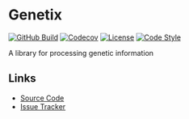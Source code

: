 # Genetix

[![GitHub Build](https://img.shields.io/github/workflow/status/andrebienemann/genetix/github-ci)](https://github.com/andrebienemann/genetix/actions/workflows/ci.yml)
[![Codecov](https://img.shields.io/codecov/c/github/andrebienemann/genetix)](https://app.codecov.io/gh/andrebienemann/genetix)
[![License](https://img.shields.io/github/license/andrebienemann/genetix)](https://github.com/andrebienemann/genetix/blob/main/LICENSE)
[![Code Style](https://img.shields.io/badge/code%20style-black-000000.svg)](https://github.com/psf/black)

A library for processing genetic information

## Links

- [Source Code](https://github.com/andrebienemann/genetix/)
- [Issue Tracker](https://github.com/andrebienemann/genetix/issues/)
